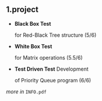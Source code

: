 ## 1.project 

* **Black Box Test** 
  
  for Red-Black Tree structure  (5/6)

* **White Box Test**
  
  for Matrix operations (5.5/6)

* **Test Driven Test** Development
  
  of Priority Queue program  (6/6)

_more in_ `INFO.pdf`
